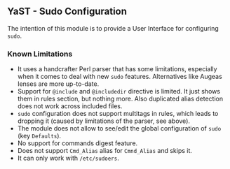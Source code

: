 ## YaST - Sudo Configuration

The intention of this module is to provide a User Interface for configuring
`sudo`.

### Known Limitations

- It uses a handcrafter Perl parser that has some limitations, especially when
  it comes to deal with new `sudo` features. Alternatives like Augeas lenses are
  more up-to-date.
- Support for `@include` and `@includedir` directive is limited. It just shows
  them in rules section, but nothing more. Also duplicated alias detection does
  not work across included files.
- `sudo` configuration does not support multitags in rules, which leads to
  dropping it (caused by limitations of the parser, see above).
- The module does not allow to see/edit the global configuration of `sudo` (key
  `Defaults`).
- No support for commands digest feature.
- Does not support `Cmd_Alias` alias for `Cmnd_Alias` and skips it.
- It can only work with `/etc/sudoers`.
